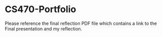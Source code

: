 # CS470-Portfolio

Please reference the final reflection PDF file which contains a link to the Final presentation and my reflection.
